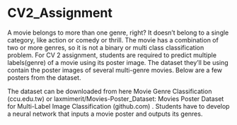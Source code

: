 # CV2_Assignment
A movie belongs to more than one genre, right? It doesn’t belong to a single category, like action or comedy or thrill. The movie has a combination of two or more genres, so it is not a binary or multi class classification problem. For CV 2 assignment, students are required to predict multiple labels(genre) of a movie using its poster image. The dataset they’ll be using contain the poster images of several multi-genre movies. Below are a few posters from the dataset.

The dataset can be downloaded from here Movie Genre Classification (ccu.edu.tw)  or laxmimerit/Movies-Poster_Dataset: Movies Poster Dataset for Multi-Label Image Classification (github.com) . Students have to develop a neural network that inputs a movie poster and outputs its genres.
